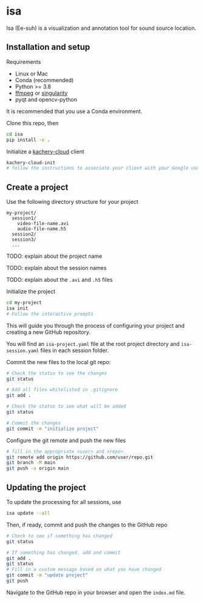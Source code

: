 # isa

Isa (Ee-suh) is a visualization and annotation tool for sound source location.

## Installation and setup

Requirements
* Linux or Mac
* Conda (recommended)
* Python >= 3.8
* [ffmpeg](https://ffmpeg.org/) or [singularity](https://docs.sylabs.io/guides/3.5/user-guide/introduction.html)
* pyqt and opencv-python

It is recommended that you use a Conda environment.

Clone this repo, then

```bash
cd isa
pip install -e .
```

Initialize a [kachery-cloud](https://github.com/flatironinstitute/kachery-cloud#readme) client

```bash
kachery-cloud-init
# follow the instructions to associate your client with your Google user name on kachery-cloud
```

## Create a project

Use the following directory structure for your project

```
my-project/
  session1/
    video-file-name.avi
    audio-file-name.h5
  session2/
  session3/
  ...
```

TODO: explain about the project name

TODO: explain about the session names

TODO: explain about the `.avi` and `.h5` files

Initialize the project

```bash
cd my-project
isa init
# Follow the interactive prompts
```

This will guide you through the process of configuring your project and creating a new GitHub repository.

You will find an `isa-project.yaml` file at the root project directory and `isa-session.yaml` files in each session folder.

Commit the new files to the local git repo:

```bash
# Check the status to see the changes
git status

# Add all files whitelisted in .gitignore
git add .

# Check the status to see what will be added
git status

# Commit the changes
git commit -m "initialize project"
```

Configure the git remote and push the new files

```bash
# fill in the appropriate <user> and <repo>
git remote add origin https://github.com/user/repo.git
git branch -M main
git push -u origin main
```

## Updating the project

To update the processing for all sessions, use

```bash
isa update --all
```

Then, if ready, commit and push the changes to the GitHub repo

```bash
# Check to see if something has changed
git status

# If something has changed, add and commit
git add .
git status
# Fill in a custom message based on what you have changed
git commit -m "update project"
git push
```

Navigate to the GitHub repo in your browser and open the `index.md` file.